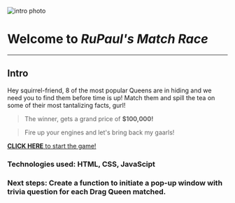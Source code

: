 ![intro photo](https://static.wikia.nocookie.net/logosrupaulsdragrace/images/a/a7/Original_Logo.png/revision/latest?cb=20210325220233)


# Welcome to **_RuPaul's Match Race_**

---

## Intro

Hey squirrel-friend, 8 of the most popular Queens are in hiding and we need you to find them before time is up! Match them and spill the tea on some of their most tantalizing facts, gurl! 

> The winner, gets a grand price of **$100,000!** 

> Fire up your engines and let's bring back my gaarls!

[**CLICK HERE** to start the game!](https://dimisavva-match-race.netlify.app "RuPaul's Match Race")

### Technologies used: HTML, CSS, JavaScipt

### Next steps: Create a function to initiate a pop-up window with trivia question for each Drag Queen matched.

